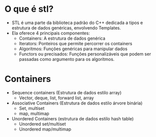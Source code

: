 # O que é stl?
- STL é uma parte da biblioteca padrão do C++ dedicada a tipos e estrutura de dados genéricas, envolvendo Templates.
- Ela oferece 4 principais componentes:
    - Containers: A estrutura de dados genérica
    - Iterators: Ponteiros que permite percorrer os containers
    - Algoritmos: Funções genéricas para manipular dados
    - Functors ou precisados: Funções personalizáveis que podem ser passadas como argumento para os algoritmos.

# Containers
- Sequence containers (Estrutura de dados estilo array)
    - Vector, deque, list, forward list, array
- Associative Containers (Estrutura de dados estilo árvore binária)
    - Set, multiset
    - map, multimap
- Unordered Containers (estrutura de dados estilo hash table)
    - Unordered set/multiset
    - Unordered map/multimap
